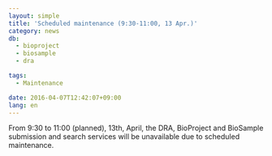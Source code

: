 ```yaml
---
layout: simple
title: 'Scheduled maintenance (9:30-11:00, 13 Apr.)'
category: news
db:
  - bioproject
  - biosample
  - dra

tags:
  - Maintenance

date: 2016-04-07T12:42:07+09:00
lang: en
---
```


From 9:30 to 11:00 (planned), 13th, April, the DRA, BioProject and BioSample submission and search services will be unavailable due to scheduled maintenance.
